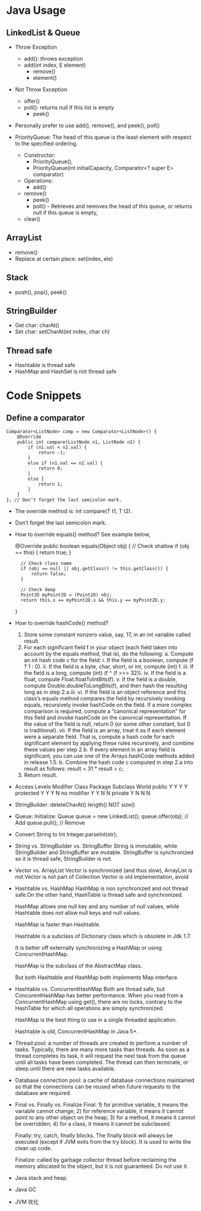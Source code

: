 # Java Usage
## LinkedList & Queue
* Throw Exception
  * add(): throws exception
  * add(int index, E element)
	* remove()
	* element()

* Not Throw Exception
  * offer()
  * poll(): returns null if this list is empty
	* peek()

* Personally prefer to use add(), remove(), and peek(), poll()

* PriorityQueue: The head of this queue is the least element with respect to the specified ordering.
	* Constructor:
		* PriorityQueue(),
		* PriorityQueue(int initialCapacity, Comparator<? super E> comparator)
	* Operations:
		* add()
    * remove()
		* peek()
		* poll() - Retrieves and removes the head of this queue, or returns null if this queue is empty,
    * clear()

## ArrayList
* remove()
* Replace at certain place: set(index, ele)

## Stack
* push(), pop(), peek()

## StringBuilder
* Get char: charAt()
* Set char: setCharAt(int index, char ch)

## Thread safe
* Hashtable is thread safe
* HashMap and HashSet is not thread safe


# Code Snippets
## Define a comparator
```
Comparator<ListNode> comp = new Comparator<ListNode>() {
    @Override
    public int compare(ListNode n1, ListNode n2) {
        if (n1.val < n2.val) {
            return -1;
        }
        else if (n1.val == n2.val) {
            return 0;
        }
        else {
            return 1;
        }
    }
}; // Don’t forget the last semicolon mark.
```
* The override method is: int compare(T t1, T t2).
* Don’t forget the last semicolon mark.





* How to override equals() method?
See example below,

	@Override
	public boolean equals(Object obj) {
		// Check shallow
		if (obj == this) {
			return true;
		}

		// Check class name
		if (obj == null || obj.getClass() != this.getClass()) {
			return false;
		}

		// Check deep
		Point2D myPoint2D = (Point2D) obj;
		return this.x == myPoint2D.x && this.y == myPoint2D.y;
	}

* How to override hashCode() method?
	1. Store some constant nonzero value, say, 17, in an int variable called result.
	2. For each significant field f in your object (each field taken into account by the equals method, that is), do the following:
		a. Compute an int hash code c for the field:
			i. If the field is a boolean, compute (f ? 1 : 0).
			ii. If the field is a byte, char, short, or int, compute (int) f.
			iii. If the field is a long, compute (int) (f ^ (f >>> 32)).
			iv. If the field is a float, compute Float.floatToIntBits(f).
			v. If the field is a double, compute Double.doubleToLongBits(f), and then hash the resulting long as in step 2.a.iii.
			vi. If the field is an object reference and this class’s equals method compares the field by recursively invoking equals, recursively invoke hashCode on the field. If a more complex comparison is required, compute a “canonical representation” for this field and invoke hashCode on the canonical representation. If the value of the field is null, return 0 (or some other constant, but 0 is traditional).
			vii. If the field is an array, treat it as if each element were a separate field. That is, compute a hash code for each significant element by applying these rules recursively, and combine these values per step 2.b. If every element in an array field is significant, you can use one of the Arrays.hashCode methods added in release 1.5.
		b. Combine the hash code c computed in step 2.a into result as follows:
			result = 31 * result + c;
	3. Return result.

* Access Levels
	Modifier	Class	Package	Subclass	World
	public		Y	Y	Y		Y
	protected	Y	Y	Y		N
	no modifier	Y	Y	N		N
	private		Y	N	N		N

* StringBuilder:
	deleteCharAt()
	length() NOT size()

* Queue:
	Initialize: Queue<T> queue = new LinkedList<T>();
	queue.offer(obj);	// Add
	queue.pull();		// Remove

* Convert String to Int
	Integer.parseInt(str);

* String vs. StringBuilder vs. StringBuffer
	String is immutable, while StringBuilder and StringBuffer are mutable.
	StringBuffer is synchronized so it is thread safe, StringBuilder is not.

* Vector vs. ArrayList
	Vector is synchronized (and thus slow), ArrayList is not
	Vector is not part of Collection
	Vector is old implementation, avoid

* Hashtable vs. HashMap
	HashMap is non synchronized and not thread safe.On the other hand, HashTable is thread safe and synchronized.

	HashMap allows one null key and any number of null values, while Hashtable does not allow null keys and null values.

	HashMap is faster than Hashtable.

	Hashtable is a subclass of Dictionary class which is obsolete in Jdk 1.7.

	It is better off externally synchronizing a HashMap or using ConcurrentHashMap.

	HashMap is the subclass of the AbstractMap class.

	But both Hashtable and HashMap both implements Map interface.


* Hashtable vs. ConcurrentHashMap
	Both are thread safe, but ConcurentHashMap has better performance. When you read from a ConcurrentHashMap using get(), there are no locks, contrary to the HashTable for which all operations are simply synchronized.

	HashMap is the best thing to use in a single threaded application.

	Hashtable is old, ConcurrentHashMap in Java 5+.


* Thread pool: a number of threads are created to perform a number of tasks. Typically, there are many more tasks than threads. As soon as a thread completes its task, it will request the next task from the queue until all tasks have been completed. The thread can then terminate, or sleep until there are new tasks available.

* Database connection pool: a cache of database connections maintained so that the connections can be reused when future requests to the database are required.

* Final vs. Finally vs. Finalize
	Final: 1) for primitive variable, it means the variable cannot change; 2) for reference variable, it means it cannot point to any other object on the heap; 3) for a method, it means it cannot be overridden; 4) for a class, it means it cannot be subclassed.

	Finally: try, catch, finally blocks. The finally block will always be executed (except if JVM exits from the try block). It is used to write the clean up code.

	Finalize: called by garbage collector thread before reclaiming the memory allocated to the object, but it is not guaranteed. Do not use it.

* Java stack and heap

* Java GC

* JVM 优化
